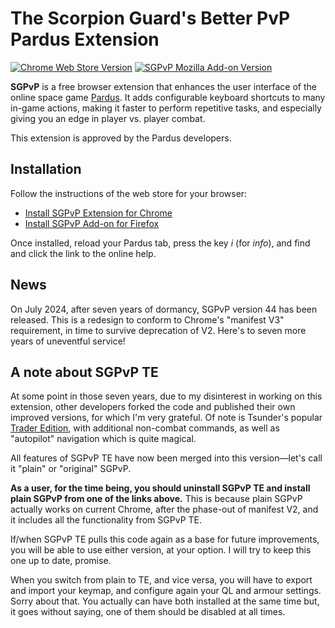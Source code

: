 # The Scorpion Guard's Better PvP Pardus Extension

[![Chrome Web Store Version](https://img.shields.io/chrome-web-store/v/flbeciljbdgkljhfmmgnglcjilacfgfe)](https://chromewebstore.google.com/detail/flbeciljbdgkljhfmmgnglcjilacfgfe)
[![SGPvP Mozilla Add-on Version](https://img.shields.io/amo/v/pardus-sgpvp)
](https://addons.mozilla.org/en-US/firefox/addon/pardus-sgpvp/)

**SGPvP** is a free browser extension that enhances the user interface of the
online space game [Pardus](http://www.pardus.at/). It adds configurable keyboard
shortcuts to many in-game actions, making it faster to perform repetitive tasks,
and especially giving you an edge in player vs. player combat.

This extension is approved by the Pardus developers.

## Installation

Follow the instructions of the web store for your browser:

 * [Install SGPvP Extension for Chrome](https://chromewebstore.google.com/detail/flbeciljbdgkljhfmmgnglcjilacfgfe)
 * [Install SGPvP Add-on for Firefox](https://addons.mozilla.org/en-US/firefox/addon/pardus-sgpvp/)

Once installed, reload your Pardus tab, press the key _i_ (for _info_), and find
and click the link to the online help.

## News

On July 2024, after seven years of dormancy, SGPvP version 44 has been
released. This is a redesign to conform to Chrome's "manifest V3" requirement,
in time to survive deprecation of V2. Here's to seven more years of uneventful
service!

## A note about SGPvP TE

At some point in those seven years, due to my disinterest in working on this
extension, other developers forked the code and published their own improved
versions, for which I'm very grateful. Of note is Tsunder's popular [Trader
Edition](https://github.com/Tsunder/SGPvP), with additional non-combat commands,
as well as "autopilot" navigation which is quite magical.

All features of SGPvP TE have now been merged into this version—let's call it
"plain" or "original" SGPvP.

**As a user, for the time being, you should uninstall SGPvP TE and install plain
SGPvP from one of the links above.** This is because plain SGPvP actually works
on current Chrome, after the phase-out of manifest V2, and it includes all the
functionality from SGPvP TE.

If/when SGPvP TE pulls this code again as a base for future improvements, you
will be able to use either version, at your option. I will try to keep this
one up to date, promise.

When you switch from plain to TE, and vice versa, you will have to export and
import your keymap, and configure again your QL and armour settings. Sorry about
that. You actually can have both installed at the same time but, it goes without
saying, one of them should be disabled at all times.
